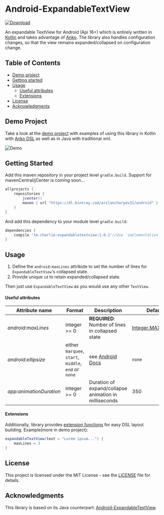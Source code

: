 # Android-ExpandableTextView

[ ![Download](https://api.bintray.com/packages/arslancharyev31/android/Anko-ExpandableTextView/images/download.svg?version=1.0.1) ](https://bintray.com/arslancharyev31/android/Anko-ExpandableTextView/1.0.1/link)

An expandable TextView for Android (Api 16+) which is entirely written in
[Kotlin](https://kotlinlang.org/) and takes advantage of [Anko](https://github.com/Kotlin/anko).
The library also handles configuration changes, so that the view remains
expanded/collapsed on configuration change.

## Table of Contents

- [Demo project](#demo-project)
- [Getting started](#getting-started)
- [Usage](#usage)
  - [Useful attributes](#useful-attributes)
  - [Extensions](#extensions)
- [License](#license)
- [Acknowledgments](#acknowledgments)

## Demo Project

Take a look at the [demo project](https://github.com/arslancharyev31/Anko-ExpandableTextView/tree/master/demo) 
with examples of using this library in Kotlin with [Anko DSL](https://github.com/Kotlin/anko/wiki/Anko-Layouts)
as well as in Java with traditional xml.

![Demo](https://github.com/arslancharyev31/Anko-ExpandableTextView/blob/master/demo.gif)

## Getting Started

Add this maven repository in your project level `gradle.build`. Support for mavenCentral/jCenter is coming soon...

```groovy
allprojects {
    repositories {
        jcenter()
        maven { url "https://dl.bintray.com/arslancharyev31/android" }
    }
}
```

And add this dependency to your module level `gradle.build`:

```groovy
dependencies {
    compile 'tm.charlie:expandabletextview:1.0.1'//Use `implementation` if you are using gradle plugin 3.0+
}
```

## Usage

1. Define the `android:maxLines` attribute to set the number of lines for `ExpandableTextView`'s collapsed state.
2. Provide unique `id` to retain expanded/collapsed state.

Then just use `ExpandableTextView` as you would use any other `TextView`.

#### Useful attributes

| Attribute name             | Format                                        | Description | Default |
| -------------------------|--------------------------------------------|-------------|---------|
| *android:maxLines* | integer >= 0 | **REQUIRED**: Number of lines in collapsed state | [Integer.MAX_VALUE](https://developer.android.com/reference/java/lang/Integer.html#MAX_VALUE) |
| *android:ellipsize* | either `marquee`, `start`, `middle`, `end` or `none` | see [Android Docs](https://developer.android.com/reference/android/widget/TextView.html#attr_android:ellipsize) | `none` |
| *app:animationDuration* | integer >= 0 | Duration of expand/collapse animation in milliseconds | 350 |

#### Extensions

Additionally, library provides [extension functions](https://kotlinlang.org/docs/reference/extensions.html)
for easy DSL layout building. Example(more in demo project):
```groovy
expandableTextView(text = "Lorem ipsum...") {
    maxLines = 3
}
```

## License

This project is licensed under the MIT License - see the [LICENSE](https://github.com/arslancharyev31/Anko-ExpandableTextView/blob/master/LICENSE) file for details.

## Acknowledgments
 
This library is based on its Java counterpart: [Android-ExpandableTextView](https://github.com/Blogcat/Android-ExpandableTextView).